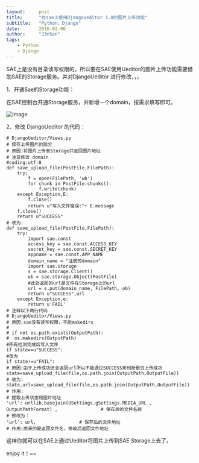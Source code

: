 ```yaml
---
layout:     post
title:      "在sae上使用DjangoUeditor 1.8的图片上传功能"
subtitle:   "Python，Django"
date:       2016-02-06
author:     "J3n5en"
tags:
    - Python
    - Django
---
```


SAE上是没有目录读写权限的，所以要在SAE使用Ueditor的图片上传功能需要借助SAE的Storage服务。并对DjangoUeditor 进行修改，，，

1、开通Sae的Storage功能：



在SAE控制台开通Storage服务，并新增一个domain，按需求填写即可。

![image](/img/post-img/1.png)



2、修改 DjangoUeditor 的代码：

``` 
# DjangoUeditor/Views.py
# 保存上传图片的部分
# 原因:将图片上传至Storage并返回图片地址
# 注意修改 domain
#coding:utf-8
def save_upload_file(PostFile,FilePath):
    try:
        f = open(FilePath, 'wb')
        for chunk in PostFile.chunks():
            f.write(chunk)
    except Exception,E:
        f.close()
        return u"写入文件错误:"+ E.message
    f.close()
    return u"SUCCESS"
# 改为:    
def save_upload_file(PostFile,FilePath):
    try:
        import sae.const
        access_key = sae.const.ACCESS_KEY
        secret_key = sae.const.SECRET_KEY
        appname = sae.const.APP_NAME
        domain_name = "注册的domain"
        import sae.storage
        s = sae.storage.Client()
        ob = sae.storage.Object(PostFile)
        #此处返回的url是文件在Storage上的url
        url = s.put(domain_name, FilePath, ob)
        return u"SUCCESS",url
    except Exception,e:
        return u'FAIL'
# 注释以下两行代码
# DjangoUeditor/Views.py
# 原因:sae没有读写权限，不能makedirs
# 
# if not os.path.exists(OutputPath):
#  os.makedirs(OutputPath)
#所有检测完成后写入文件
if state==u"SUCCESS":
#改为
if state!=u"FAIL":
# 原因:由于上传成功还会返回url所以不能通过SUCCESS来判断是否上传成功
state=save_upload_file(file,os.path.join(OutputPath,OutputFile))
# 改为:
state,url=save_upload_file(file,os.path.join(OutputPath,OutputFile))
# 作用:
# 提取上传状态和图片地址
'url': urllib.basejoin(USettings.gSettings.MEDIA_URL , OutputPathFormat) ,                # 保存后的文件名称
# 修改为：
'url': url,                # 保存后的文件地址
# 作用:原来的是返回文件名，修改后返回文件地址
```

这样你就可以在SAE上通过Ueditor将图片上传到SAE Storage上去了。

enjoy it！~~